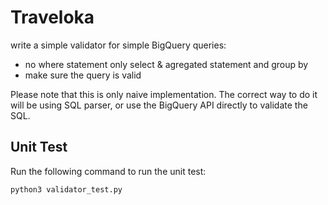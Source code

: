 # Traveloka

write a simple validator for simple BigQuery queries:

- no where statement only select & agregated statement and group by
- make sure the query is valid

Please note that this is only naive implementation. The correct way to do it
will be using SQL parser, or use the BigQuery API directly to validate the SQL.

## Unit Test

Run the following command to run the unit test:

    python3 validator_test.py
